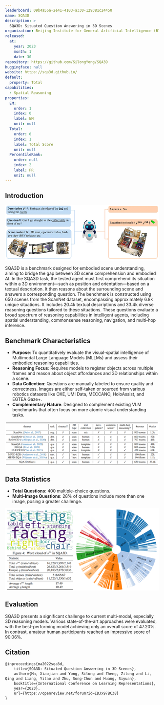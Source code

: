 ```yaml
---
leaderboard: 09b4a56a-2e41-4103-a330-129381c24450
name: SQA3D
description: >
  SQA3D: Situated Question Answering in 3D Scenes
organization: Beijing Institute for General Artificial Intelligence (BIGAI), UCLA, Tsinghua University, Peking University
released:
  at:
    year: 2023
    month: 1
    date: 30
repository: https://github.com/SilongYong/SQA3D
huggingface: null
website: https://sqa3d.github.io/
default:
  property: Total
capabilities:
  - Spatial Reasoning
properties:
  EM:
    order: 1
    index: 0
    label: EM
    unit: null
  Total:
    order: 0
    index: 1
    label: Total Score
    unit: null
  PercentileRank:
    order: null
    index: 2
    label: PR
    unit: null
---
```


## Introduction

![alt text](assets/1-1.png)

SQA3D is a benchmark designed for embodied scene understanding, aiming to bridge the gap between 3D scene comprehension and embodied AI. In the SQA3D task, the tested agent must first comprehend its situation within a 3D environment—such as position and orientation—based on a textual description. It then reasons about the surrounding scene and answers a corresponding question. The benchmark is constructed using 650 scenes from the ScanNet dataset, encompassing approximately 6.8k unique situations. It includes 20.4k textual descriptions and 33.4k diverse reasoning questions tailored to these situations. These questions evaluate a broad spectrum of reasoning capabilities in intelligent agents, including spatial understanding, commonsense reasoning, navigation, and multi-hop inference.

## Benchmark Characteristics

- **Purpose**: To quantitatively evaluate the visual-spatial intelligence of Multimodal Large Language Models (MLLMs) and assess their embodied reasoning capabilities.
- **Reasoning Focus**: Requires models to register objects across multiple frames and reason about object affordances and 3D relationships within a scene.
- **Data Collection**: Questions are manually labeled to ensure quality and correctness. Images are either self-taken or sourced from various robotics datasets like OXE, UMI Data, MECCANO, HoloAssist, and EGTEA Gaze+.
- **Complementary Nature**: Designed to complement existing VLM benchmarks that often focus on more atomic visual understanding tasks.

![alt text](assets/1-2.png)

## Data Statistics

- **Total Questions**: 400 multiple-choice questions.
- **Multi-Image Questions**: 28% of questions include more than one image, posing a greater challenge.

![alt text](assets/1-3.png)

## Evaluation

SQA3D presents a significant challenge to current multi-modal, especially 3D reasoning models. Various state-of-the-art approaches were evaluated, with the best-performing model achieving only an overall score of 47.20%. In contrast, amateur human participants reached an impressive score of 90.06%.

## Citation

```
@inproceedings{ma2022sqa3d,
    title={SQA3D: Situated Question Answering in 3D Scenes},
    author={Ma, Xiaojian and Yong, Silong and Zheng, Zilong and Li, Qing and Liang, Yitao and Zhu, Song-Chun and Huang, Siyuan},
    booktitle={International Conference on Learning Representations},
    year={2023},
    url={https://openreview.net/forum?id=IDJx97BC38}
}

```
